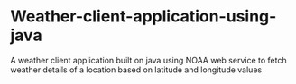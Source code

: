 # Weather-client-application-using-java
A weather client application built on java using NOAA web service to fetch weather details of a location based on latitude and longitude values
